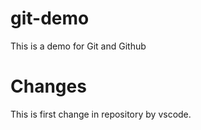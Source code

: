# git-demo
This is a demo for Git and Github

# Changes
This is first change in repository by vscode.